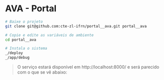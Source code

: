 # AVA - Portal

```bash
# Baixe o projeto
git clone git@github.com:cte-zl-ifrn/portal__ava.git portal__ava 

# Copie e edite as variáveis de ambiente
cd portal__ava

# Instala o sistema
_/deploy
_/app/debug
```

> O serviço estará disponível em http://localhost:8000/ e será parecido com o que se vê abaixo:
